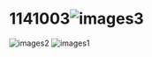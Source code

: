 # 1141003![images3](https://github.com/user-attachments/assets/06ebeba5-9199-4df4-8dc1-a3010e7e77f3)
![images2](https://github.com/user-attachments/assets/8128b563-49b5-4472-817e-5f91f2cebe60)
![images1](https://github.com/user-attachments/assets/1f4abb3e-6832-4296-981a-b66497681245)
